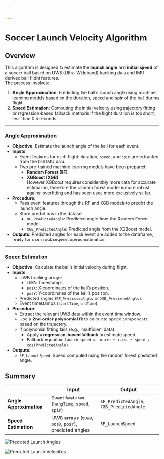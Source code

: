 ```yaml
---


---
```


<h1 id="soccer--launch-velocity-algorithm">Soccer  Launch Velocity Algorithm</h1>
<h2 id="overview">Overview</h2>
<p>This algorithm is designed to estimate the <strong>launch angle</strong> and <strong>initial speed</strong> of a soccer ball based on UWB (Ultra-Wideband) tracking data and IMU derived ball flight features.<br>
The process involves:</p>
<ol>
<li><strong>Angle Approximation</strong>: Predicting the ball’s launch angle using machine learning models based on the duration, speed and spin of the ball during flight.</li>
<li><strong>Speed Estimation</strong>: Computing the initial velocity using trajectory fitting or regression-based fallback methods if the flight duration is too short; less than 0.5 seconds.</li>
</ol>
<hr>
<h3 id="angle-approximation">Angle Approximation</h3>
<ul>
<li><strong>Objective</strong>: Estimate the launch angle of the ball for each event.</li>
<li><strong>Inputs</strong>:
<ul>
<li>Event features for each flight: duration, <code>speed</code>, and <code>spin</code> are extracted from the ball IMU data.</li>
<li>Two pre-trained machine learning models have been prepared:
<ul>
<li><strong>Random Forest (RF)</strong></li>
<li><strong>XGBoost (XGB)</strong><br>
However XGBoost requires considerably more data for accurate estimation, therefore the random forest model is more robust against overfitting and has been used more exclusively so far.</li>
</ul>
</li>
</ul>
</li>
<li><strong>Procedure</strong>:
<ul>
<li>Pass event features through the RF and XGB models to predict the launch angle.</li>
<li>Store predictions in the dataset:
<ul>
<li><code>RF_PredictedAngle</code>: Predicted angle from the Random Forest model.</li>
<li><code>XGB_PredictedAngle</code>: Predicted angle from the XGBoost model.</li>
</ul>
</li>
</ul>
</li>
<li><strong>Outputs</strong>: Predicted angles for each event are added to the dataframe, ready for use in subsequent speed estimation.</li>
</ul>
<hr>
<h3 id="speed-estimation">Speed Estimation</h3>
<ul>
<li><strong>Objective</strong>: Calculate the ball’s initial velocity during flight.</li>
<li><strong>Inputs</strong>:
<ul>
<li>UWB tracking arrays:
<ul>
<li><code>tUWB</code>: Timestamps.</li>
<li><code>posX</code>: X-coordinates of the ball’s position.</li>
<li><code>posY</code>: Y-coordinates of the ball’s position.</li>
</ul>
</li>
<li>Predicted angles (<code>RF_PredictedAngle</code> or <code>XGB_PredictedAngle</code>).</li>
<li>Event timestamps (<code>startTime</code>, <code>endTime</code>).</li>
</ul>
</li>
<li><strong>Procedure</strong>:
<ul>
<li>Extract the relevant UWB data within the event time window.</li>
<li>Use a <strong>2nd-order polynomial fit</strong> to calculate speed components based on the trajectory.</li>
<li>If polynomial fitting fails (e.g., insufficient data):
<ul>
<li>Apply a <strong>regression-based fallback</strong> to estimate speed.</li>
<li>Fallback equation: <code>launch_speed = -0.339 + 1.451 * speed / cos(PredictedAngle)</code>.</li>
</ul>
</li>
</ul>
</li>
<li><strong>Outputs</strong>:
<ul>
<li><code>RF_LaunchSpeed</code>: Speed computed using the random forest predicted angle.</li>
</ul>
</li>
</ul>
<h2 id="summary">Summary</h2>

<table>
<thead>
<tr>
<th></th>
<th>Input</th>
<th>Output</th>
</tr>
</thead>
<tbody>
<tr>
<td><strong>Angle Approximation</strong></td>
<td>Event features (<code>hangTime</code>, <code>speed</code>, <code>spin</code>)</td>
<td><code>RF_PredictedAngle</code>, <code>XGB_PredictedAngle</code></td>
</tr>
<tr>
<td><strong>Speed Estimation</strong></td>
<td>UWB arrays (<code>tUWB</code>, <code>posX</code>, <code>posY</code>), predicted angles</td>
<td><code>RF_LaunchSpeed</code></td>
</tr>
</tbody>
</table><p><img src="https://imgur.com/vbkRise" alt="Predicted Launch Angles"></p>
<p><img src="https://imgur.com/BJbeAoS" alt="Predicted Launch Velocities "></p>

